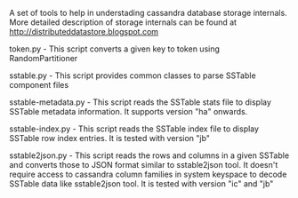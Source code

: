 
A set of tools to help in understading cassandra database storage internals. More detailed description of storage internals can be found at http://distributeddatastore.blogspot.com

token.py - This script converts a given key to token using RandomPartitioner

sstable.py - This script provides common classes to parse SSTable component files

sstable-metadata.py - This script reads the SSTable stats file to display SSTable metadata information. It supports version "ha" onwards. 

sstable-index.py - This script reads the SSTable index file to display SSTable row index entries. It is tested with version "jb" 

sstable2json.py - This script reads the rows and columns in a given SSTable and converts those to JSON format similar to sstable2json tool. It doesn't require access to cassandra column families in system keyspace to decode SSTable data like sstable2json tool. It is tested with version "ic" and "jb"
